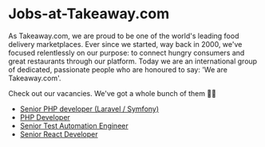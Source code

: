 # Jobs-at-Takeaway.com

As Takeaway.com, we are proud to be one of the world's leading food delivery marketplaces. Ever since we started, way back in 2000, we've focused relentlessly on our purpose: to connect hungry consumers and great restaurants through our platform. Today we are an international group of dedicated, passionate people who are honoured to say: 'We are Takeaway.com'.

Check out our vacancies. We've got a whole bunch of them 🚀👾

- [Senior PHP developer (Laravel / Symfony)][1]
- [PHP Developer][2]
- [Senior Test Automation Engineer][3]
- [Senior React Developer][4]

[1]: Senior%20PHP%20developer%20%28Laravel-Symfony%29.md
[2]: PHP%20Developer.md
[3]: Senior%20Test%20Automation%20Engineer.md
[4]: Senior%20React%20Developer.md

